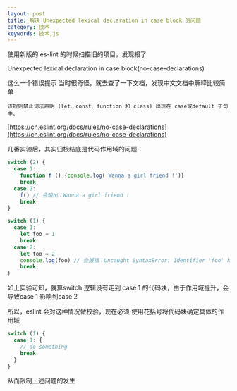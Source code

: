 ```yaml
---
layout: post
title: 解决 Unexpected lexical declaration in case block 的问题
category: 技术
keywords: 技术,js
---
```


使用新版的 es-lint 的时候扫描旧的项目，发现报了

Unexpected lexical declaration in case block(no-case-declarations)

这么一个错误提示
当时很奇怪，就去查了一下文档，发现中文文档中解释比较简单

`该规则禁止词法声明 (let、const、function 和 class) 出现在 case或default 子句中。`

[https://cn.eslint.org/docs/rules/no-case-declarations](https://cn.eslint.org/docs/rules/no-case-declarations)


几番实验后，其实归根结底是代码作用域的问题：
```js
switch (2) {
  case 1:
    function f () {console.log('Wanna a girl friend !')}
    break
  case 2:
    f() // 会输出：Wanna a girl friend !
    break
}
```

```js
switch (1) {
  case 1:
    let foo = 1
    break
  case 2:
    let foo = 2
    console.log(foo) // 会报错：Uncaught SyntaxError: Identifier 'foo' has already been declared
    break
}
```

如上实验可知，就算switch 逻辑没有走到 case 1 的代码块，由于作用域提升，会导致case 1 影响到case 2

所以，eslint 会对这种情况做校验，现在必须 使用花括号将代码块确定具体的作用域

```js
switch (1) {
  case 1: {
    // do something
    break
  }
}
```

从而限制上述问题的发生